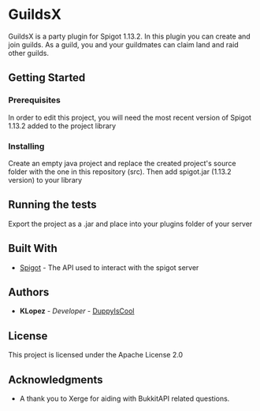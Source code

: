 # GuildsX

GuildsX is a party plugin for Spigot 1.13.2. In this plugin you can create and join guilds. As a guild, you and your guildmates can claim land and raid other guilds.

## Getting Started



### Prerequisites

In order to edit this project, you will need the most recent version of Spigot 1.13.2 added to the project library


### Installing
Create an empty java project and replace the created project's source folder with the one in this repository (src).
Then add spigot.jar (1.13.2 version) to your library

## Running the tests

Export the project as a .jar and place into your plugins folder of your server


## Built With

* [Spigot](https://www.spigotmc.org/wiki/buildtools/) - The API used to interact with the spigot server

## Authors
* **KLopez** - *Developer* - [DuppyIsCool](https://github.com/DuppyIsCool)

## License
This project is licensed under the Apache License 2.0


## Acknowledgments
* A thank you to Xerge for aiding with BukkitAPI related questions.


